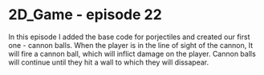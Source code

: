 # 2D_Game - episode 22

In this episode I added the base code for porjectiles and created our first one - cannon balls. When the player is in the line of sight of the cannon, It will fire a cannon ball, which will inflict damage on the player. Cannon balls will continue until they hit a wall to which they will dissapear.
